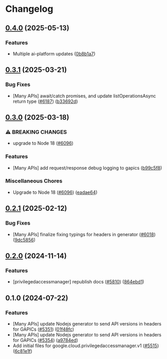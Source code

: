 # Changelog

## [0.4.0](https://github.com/googleapis/google-cloud-node/compare/privilegedaccessmanager-v0.3.1...privilegedaccessmanager-v0.4.0) (2025-05-13)


### Features

* Multiple ai-platform updates ([0b8b1a7](https://github.com/googleapis/google-cloud-node/commit/0b8b1a75f33bdf94000321d239834b9b10757862))

## [0.3.1](https://github.com/googleapis/google-cloud-node/compare/privilegedaccessmanager-v0.3.0...privilegedaccessmanager-v0.3.1) (2025-03-21)


### Bug Fixes

* [Many APIs] await/catch promises, and update listOperationsAsync return type ([#6187](https://github.com/googleapis/google-cloud-node/issues/6187)) ([b33692d](https://github.com/googleapis/google-cloud-node/commit/b33692d64bd42b99f37d0f919f2b0c06a673ab7f))

## [0.3.0](https://github.com/googleapis/google-cloud-node/compare/privilegedaccessmanager-v0.2.1...privilegedaccessmanager-v0.3.0) (2025-03-18)


### ⚠ BREAKING CHANGES

* upgrade to Node 18 ([#6096](https://github.com/googleapis/google-cloud-node/issues/6096))

### Features

* [Many APIs] add request/response debug logging to gapics ([b99c5f8](https://github.com/googleapis/google-cloud-node/commit/b99c5f8269a8401c72e9c913971c7e90467209e2))


### Miscellaneous Chores

* Upgrade to Node 18 ([#6096](https://github.com/googleapis/google-cloud-node/issues/6096)) ([eadae64](https://github.com/googleapis/google-cloud-node/commit/eadae64d54e07aa2c65097ea52e65008d4e87436))

## [0.2.1](https://github.com/googleapis/google-cloud-node/compare/privilegedaccessmanager-v0.2.0...privilegedaccessmanager-v0.2.1) (2025-02-12)


### Bug Fixes

* [Many APIs] finalize fixing typings for headers in generator ([#6018](https://github.com/googleapis/google-cloud-node/issues/6018)) ([9dc5856](https://github.com/googleapis/google-cloud-node/commit/9dc585661489f51bb7a85b39519fd8b11dfffc5b))

## [0.2.0](https://github.com/googleapis/google-cloud-node/compare/privilegedaccessmanager-v0.1.0...privilegedaccessmanager-v0.2.0) (2024-11-14)


### Features

* [privilegedaccessmanager] republish docs ([#5810](https://github.com/googleapis/google-cloud-node/issues/5810)) ([864ebd1](https://github.com/googleapis/google-cloud-node/commit/864ebd10f82a0406a8432fe839b78255fde6d2f9))

## 0.1.0 (2024-07-22)


### Features

* [Many APIs] update Nodejs generator to send API versions in headers for GAPICs ([#5351](https://github.com/googleapis/google-cloud-node/issues/5351)) ([01f48fc](https://github.com/googleapis/google-cloud-node/commit/01f48fce63ec4ddf801d59ee2b8c0db9f6fb8372))
* [Many APIs] update Nodejs generator to send API versions in headers for GAPICs ([#5354](https://github.com/googleapis/google-cloud-node/issues/5354)) ([a9784ed](https://github.com/googleapis/google-cloud-node/commit/a9784ed3db6ee96d171762308bbbcd57390b6866))
* Add initial files for google.cloud.privilegedaccessmanager.v1 ([#5515](https://github.com/googleapis/google-cloud-node/issues/5515)) ([6c81e1f](https://github.com/googleapis/google-cloud-node/commit/6c81e1f384926d5bc6d5d2130044655f0db00de2))
